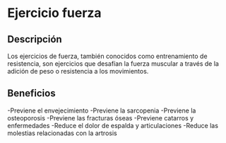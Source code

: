 # Ejercicio fuerza

## Descripción
Los ejercicios de fuerza, también conocidos como entrenamiento de resistencia, son ejercicios que desafían la fuerza muscular a través de la adición de peso o resistencia a los movimientos.
## Beneficios
-Previene el envejecimiento
-Previene la sarcopenia
-Previene la osteoporosis
-Previene las fracturas óseas
-Previene catarros y enfermedades
-Reduce el dolor de espalda y articulaciones
-Reduce las molestias relacionadas con la artrosis

